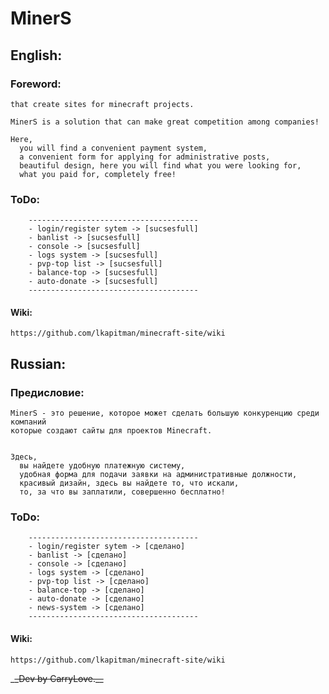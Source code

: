 # MinerS

## English:
    
### Foreword:
        
    that create sites for minecraft projects.

    MinerS is a solution that can make great competition among companies!
    
    Here,
      you will find a convenient payment system,
      a convenient form for applying for administrative posts,
      beautiful design, here you will find what you were looking for,
      what you paid for, completely free!

### ToDo:

        --------------------------------------
        - login/register sytem -> [sucsesfull]
        - banlist -> [sucsesfull]
        - console -> [sucsesfull]
        - logs system -> [sucsesfull]
        - pvp-top list -> [sucsesfull]
        - balance-top -> [sucsesfull]
        - auto-donate -> [sucsesfull]
        --------------------------------------
        
#### Wiki:

    https://github.com/lkapitman/minecraft-site/wiki
            
## Russian:
    
### Предисловие:
        
    MinerS - это решение, которое может сделать большую конкуренцию среди компаний
    которые создают сайты для проектов Minecraft.


    Здесь,
      вы найдете удобную платежную систему,
      удобная форма для подачи заявки на административные должности,
      красивый дизайн, здесь вы найдете то, что искали,
      то, за что вы заплатили, совершенно бесплатно!


### ToDo:

        --------------------------------------
        - login/register sytem -> [сделано]
        - banlist -> [сделано]
        - console -> [сделано]
        - logs system -> [сделано]
        - pvp-top list -> [сделано]
        - balance-top -> [сделано]
        - auto-donate -> [сделано]
        - news-system -> [сделано]
        --------------------------------------        
        
#### Wiki:

    https://github.com/lkapitman/minecraft-site/wiki

_~~_Dev by CarryLove.__~~

